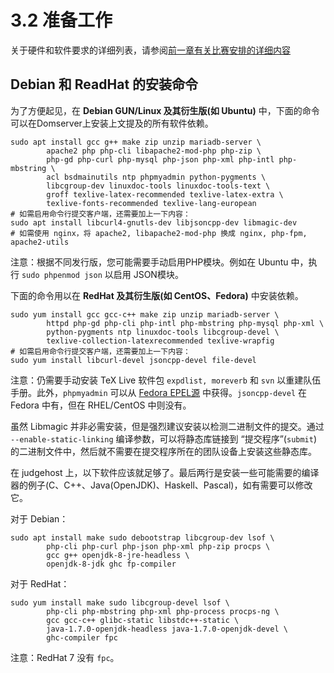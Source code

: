 # 3.2 准备工作

关于硬件和软件要求的详细列表，请参阅[前一章有关比赛安排的详细内容](../2-contest-planning/README.md)

## Debian 和 ReadHat 的安装命令

为了方便起见，在 **Debian GUN/Linux 及其衍生版(如 Ubuntu)** 中，下面的命令可以在Domserver上安装上文提及的所有软件依赖。
```shell
sudo apt install gcc g++ make zip unzip mariadb-server \
        apache2 php php-cli libapache2-mod-php php-zip \
        php-gd php-curl php-mysql php-json php-xml php-intl php-mbstring \
        acl bsdmainutils ntp phpmyadmin python-pygments \
        libcgroup-dev linuxdoc-tools linuxdoc-tools-text \
        groff texlive-latex-recommended texlive-latex-extra \
        texlive-fonts-recommended texlive-lang-european
# 如需启用命令行提交客户端，还需要加上一下内容：
sudo apt install libcurl4-gnutls-dev libjsoncpp-dev libmagic-dev
# 如需使用 nginx，将 apache2, libapache2-mod-php 换成 nginx, php-fpm, apache2-utils
```

注意：根据不同发行版，您可能需要手动启用PHP模块。例如在 Ubuntu 中，执行 `sudo phpenmod json` 以启用 JSON模块。


下面的命令用以在 **RedHat 及其衍生版(如 CentOS、Fedora)** 中安装依赖。
```shell
sudo yum install gcc gcc-c++ make zip unzip mariadb-server \
        httpd php-gd php-cli php-intl php-mbstring php-mysql php-xml \
        python-pygments ntp linuxdoc-tools libcgroup-devel \
        texlive-collection-latexrecommended texlive-wrapfig
# 如需启用命令行提交客户端，还需要加上一下内容：
sudo yum install libcurl-devel jsoncpp-devel file-devel
```

注意：仍需要手动安装 TeX Live 软件包 `expdlist, moreverb` 和 `svn` 以重建队伍手册。此外，`phpmyadmin` 可以从 [Fedora EPEL源](https://fedoraproject.org/wiki/EPEL) 中获得。`jsoncpp-devel` 在 Fedora 中有，但在 RHEL/CentOS 中则没有。

虽然 Libmagic 并非必需安装，但是强烈建议安装以检测二进制文件的提交。通过 `--enable-static-linking` 编译参数，可以将静态库链接到 “提交程序”(`submit`) 的二进制文件中，然后就不需要在提交程序所在的团队设备上安装这些静态库。

在 judgehost 上，以下软件应该就足够了。最后两行是安装一些可能需要的编译器的例子(C、C++、Java(OpenJDK)、Haskell、Pascal)，如有需要可以修改它。

对于 Debian：
```shell
sudo apt install make sudo debootstrap libcgroup-dev lsof \
        php-cli php-curl php-json php-xml php-zip procps \
        gcc g++ openjdk-8-jre-headless \
        openjdk-8-jdk ghc fp-compiler
```

对于 RedHat：
```shell
sudo yum install make sudo libcgroup-devel lsof \
        php-cli php-mbstring php-xml php-process procps-ng \
        gcc gcc-c++ glibc-static libstdc++-static \
        java-1.7.0-openjdk-headless java-1.7.0-openjdk-devel \
        ghc-compiler fpc
```
注意：RedHat 7 没有 `fpc`。